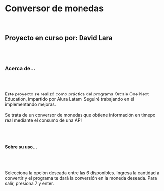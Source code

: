<h1><b>Conversor de monedas</b></h1><br><h2>Proyecto en curso por: David Lara</h2><br><br>
<h3><b>Acerca de...</b></h3><br><br><p>Este proyecto se realizó como práctica del programa Orcale One Next Education, impartido por Alura Latam. Seguiré trabajando en él
implementando mejoras.<br><br>Se trata de un conversor de monedas que obtiene información en timepo real mediante el consumo de una API.</p><br><br>
<h4><b>Sobre su uso...</b></h4><br><br><p>Selecciona la opción deseada entre las 6 disponibles. Ingresa la cantidad a convertir y el programa te dará la conversión en la moneda
deseada. Para salir, presiona 7 y enter.</p>
